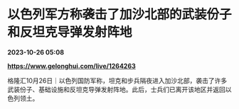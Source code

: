 # 以色列军方称袭击了加沙北部的武装份子和反坦克导弹发射阵地

**2023-10-26 05:08**

**https://www.gelonghui.com/live/1264263**

格隆汇10月26日｜以色列国防军称，坦克和步兵隔夜进入加沙北部，袭击了许多武装份子、基础设施和反坦克导弹发射阵地。此后，士兵们已离开该地区并返回以色列领土。
